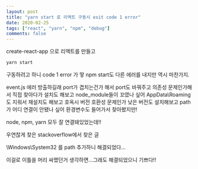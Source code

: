 ```yaml
---
layout: post
title: "yarn start 로 리액트 구동시 exit code 1 error"
date: 2020-02-25
tags: ["react", "yarn", "npm", "debug"]
comments: false
---
```


create-react-app 으로 리액트를 만들고

```bash
yarn start
```

구동하려고 하니 code 1 error 가 땋
npm start도 다른 에러를 내지만 역시 마찬가지.

event.js 에러 방출하길래 port가 겹치는건가 해서 port도 바꿔주고
의존성 문제인가해서 직접 찾아다가 설치도 해보고
node_module들이 꼬였나 싶어 AppData\Roaming도 지워서 재설치도 해보고
호옥시 버전 호환성 문제인가 낮은 버전도 설치해보고
path 가 어디 연결이 안됐나 싶어 환경변수도 들어가서 찾아봤지만!

node, npm, yarn 모두 잘 연결돼있었는데!!

우연찮게 찾은 stackoverflow에서 찾은 글

\Windows\System32 를 path 추가하니 해결되었다...

이걸로 이틀을 머리 싸멨던거 생각하면...그래도 해결되었으니 기쁘다!!
